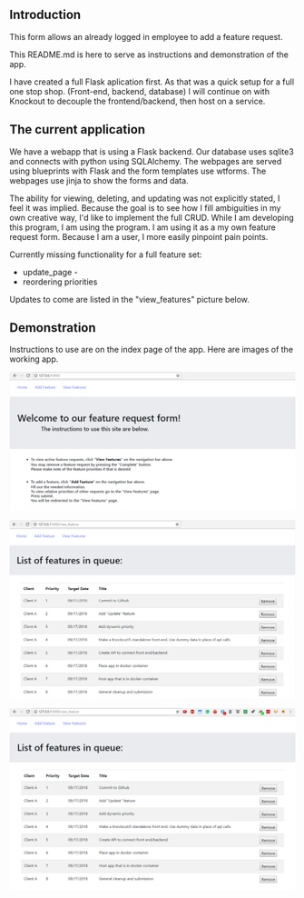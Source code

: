 ## Introduction

This form allows an already logged in employee to add a feature request.

This README.md is here to serve as instructions and demonstration of the app.

I have created a full Flask aplication first. As that was a quick setup for a full one stop shop. (Front-end, backend, database) I will continue on with Knockout to decouple the frontend/backend, then host on a service.

## The current application
We have a webapp that is using a Flask backend. Our database uses sqlite3 and connects with python using SQLAlchemy. The webpages are served using blueprints with Flask and the form templates use wtforms. The webpages use jinja to show the forms and data.

The ability for viewing, deleting, and updating was not explicitly stated, I feel it was implied. Because the goal is to see how I fill ambiguities in my own creative way, I'd like to implement the full CRUD. While I am developing this program, I am using the program. I am using it as a my own feature request form. Because I am a user, I more easily  pinpoint pain points.

Currently missing functionality for a full feature set:
* update_page -
* reordering priorities

Updates to come are listed in the "view_features" picture below.

## Demonstration
Instructions to use are on the index page of the app.
Here are images of the working app.

![Alt text](doumentation/index.png?raw=true "index.html")

![Alt text](doumentation/add_feature.png?raw=true "add_feature.html")

![Alt text](doumentation/view_feature.png?raw=true "view_feature.html")
